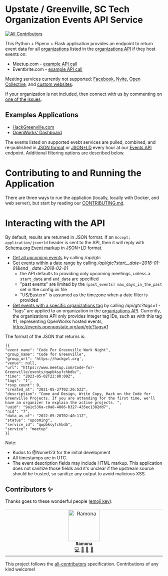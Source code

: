 # Upstate / Greenville, SC Tech Organization Events API Service
<!-- ALL-CONTRIBUTORS-BADGE:START - Do not remove or modify this section -->
[![All Contributors](https://img.shields.io/badge/all_contributors-1-orange.svg?style=flat-square)](#contributors-)
<!-- ALL-CONTRIBUTORS-BADGE:END -->

This Python + Pipenv + Flask application provides an endpoint to return event data for all [organizations](https://data.openupstate.org/organizations) listed in the [organizations API](https://github.com/hackgvl/OpenData/blob/master/ORGANIZATIONS_API.md) if they host events on:

* Meetup.com - [example API call](https://github.com/hackgvl/events-api/issues/3#issuecomment-802219986)
* Eventbrite.com - [example API call](https://github.com/hackgvl/events-api/issues/4#issuecomment-802212633)

Meeting services currently not supported: [Facebook](https://github.com/hackgvl/events-api/issues/5), [Nvite](https://github.com/hackgvl/events-api/issues/6), [Open Collective](https://github.com/hackgvl/events-api/issues/2), and [custom websites](https://github.com/hackgvl/events-api/issues/7).

If your organization is not included, then connect with us by commenting on [one of the issues](https://github.com/hackgvl/events-api/issues).

## Examples Applications

* [HackGreenville.com](https://hackgreenville.com/events)
* [OpenWorks' Dashboard](https://joinopenworks.com/dashboard/meetups.php)

The events listed on supported evebt services are pulled, combined, and re-published in [JSON format](https://www.json.org/json-en.html) or [JSON+LD](https://json-ld.org/) every hour at our [Events API](https://events.openupstate.org/api/gtc) endpoint.  Additional filtering options are described below.

# Contributing to and Running the Application

There are three ways to run the appliation (locally, locally with Docker, and web server), but start by reading our [CONTRIBUTING.md](https://github.com/hackgvl/events-api/blob/master/deploy_notes_docker.md).

# Interacting with the API
By default, results are returned in JSON format.  If an `Accept: application/json+ld` header is sent to the API, then it will reply with [Schema.org Event markup](https://schema.org/Event) in JSON+LD format.

* [Get all upcoming events](https://events.openupstate.org/api/gtc) by calling _/api/gtc_
* [Get events within a date range](https://events.openupstate.org/api/gtc?start_date=2018-01-01&end_date=2018-02-01) by calling _/api/gtc?start__date=2018-01-01&end__date=2018-02-01_
    * the API defaults to providing only upcoming meetings, unless a `start_date` and `end_date` are specified
    * "past events" are limited by the `[past_events] max_days_in_the_past` set in the config.ini file
    * "US/Eastern" is assumed as the timezone when a date filter is provided
* [Get events with a specific organizations tag](https://events.openupstate.org/api/gtc?tags=1) by calling _/api/gtc?tags=1_ - "tags" are applied to an organization in the [organizations API](https://github.com/hackgvl/OpenData/issues/17).  Currently, the organizations API only provides integer tag IDs, such as with this tag #1, representing OpenWorks hosted events, https://events.openupstate.org/api/gtc?tags=1


The format of the JSON that returns is:

    [{
    "event_name": "Code For Greenville Work Night",
    "group_name": "Code for Greenville",
    "group_url": 'https://hackgvl.org',
    "venue": null,
    "url": "https://www.meetup.com/Code-for-Greenville/events/qwpbksyfchbdb/",
    "time": "2023-05-02T22:00:00Z",
    "tags": "1",
    "rsvp_count": 0,
    "created_at": "2021-05-27T02:26:52Z",
    "description": "Come and Design, Write Copy, Hack on the Code for Greenville Projects. If you are attending for the first time, we'll have an organizer to explain the active projects. ",
    "uuid": "9a1c536a-c0a8-4886-b327-435ec1382dd7",
    "nid": "7",
    "data_as_of": "2022-05-20T02:40:11Z",
    "status": "upcoming",
    "service_id": "qwpbksyfchbdb",
    "service": "meetup"
    }]

Note:
* Kudos to @Nunie123 for the initial development
* All timestamps are in UTC.  
* The event description fields may include HTML markup.  This application does not sanitize those fields and it's unclear if the upstream source should be trusted, so sanitize any output to avoid malicious XSS.

## Contributors ✨

Thanks goes to these wonderful people ([emoji key](https://allcontributors.org/docs/en/emoji-key)):

<!-- ALL-CONTRIBUTORS-LIST:START - Do not remove or modify this section -->
<!-- prettier-ignore-start -->
<!-- markdownlint-disable -->
<table>
  <tbody>
    <tr>
      <td align="center" valign="top" width="14.28%"><a href="http://www.linkedin.com/in/ramona-spence"><img src="https://avatars.githubusercontent.com/u/52936858?v=4?s=100" width="100px;" alt="Ramona"/><br /><sub><b>Ramona</b></sub></a><br /><a href="https://github.com/hackgvl/events-api/commits?author=ramonaspence" title="Code">💻</a> <a href="#ideas-ramonaspence" title="Ideas, Planning, & Feedback">🤔</a> <a href="https://github.com/hackgvl/events-api/commits?author=ramonaspence" title="Documentation">📖</a> <a href="https://github.com/hackgvl/events-api/issues?q=author%3Aramonaspence" title="Bug reports">🐛</a></td>
    </tr>
  </tbody>
</table>

<!-- markdownlint-restore -->
<!-- prettier-ignore-end -->

<!-- ALL-CONTRIBUTORS-LIST:END -->

This project follows the [all-contributors](https://github.com/all-contributors/all-contributors) specification. Contributions of any kind welcome!